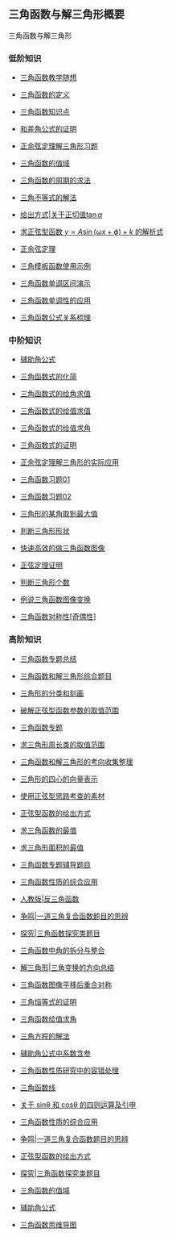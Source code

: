 ##  三角函数与解三角形概要<!-- {docsify-ignore} -->

三角函数与解三角形



###  低阶知识

*  <a     href="  https://www.cnblogs.com/wanghai0666/p/7932051.html     "  target="_blank" >三角函数教学随想</a>

* [三角函数的定义](https://www.cnblogs.com/wanghai0666/p/13305466.html)

* <a     href="    http://www.cnblogs.com/wanghai0666/p/7359040.html    "  target="_blank" >三角函数知识点</a>  

* <a     href=" https://www.cnblogs.com/wanghai0666/p/6185575.html      "  target="_blank" >和差角公式的证明</a>

* <a     href=" https://www.cnblogs.com/wanghai0666/p/8175571.html      "  target="_blank" >正余弦定理解三角形习题</a>

* <a     href="https://www.cnblogs.com/wanghai0666/p/12933796.html"  target="_blank">三角函数的值域</a> 

* <a     href="   https://www.cnblogs.com/wanghai0666/p/10072416.html    "  target="_blank" >三角函数的周期的求法</a>

* <a     href="  https://www.cnblogs.com/wanghai0666/p/7050848.html     "  target="_blank" >三角不等式的解法</a>  

* <a  href="https://www.cnblogs.com/wanghai0666/p/12444802.html"  target="_blank">给出方式|关于正切值$\tan\alpha$</a> 

* <a  href="https://www.cnblogs.com/wanghai0666/p/10141459.html "  target="_blank">求正弦型函数 $y=A\sin(\omega x+\phi)+k$ 的解析式</a>

*  <a     href="  https://www.cnblogs.com/wanghai0666/p/8118389.html    "  target="_blank" >正余弦定理   </a> 

* <a  href="https://www.cnblogs.com/wanghai0666/p/10659481.html"  target="_blank">三角模板函数使用示例</a>

* <a  href="https://www.cnblogs.com/wanghai0666/p/12030861.html"  target="_blank">三角函数单调区间演示</a>

* [三角函数单调性的应用](https://www.cnblogs.com/wanghai0666/p/14684496.html)

* <a  href="https://www.cnblogs.com/wanghai0666/p/12065893.html"  target="_blank">三角函数公式关系梳理</a> 

###  中阶知识

*  <a  href="https://www.cnblogs.com/wanghai0666/p/13177792.html"  target="_blank">辅助角公式</a>

* <a     href="  https://www.cnblogs.com/wanghai0666/p/8390545.html     "  target="_blank" >三角函数式的化简</a>    

*  <a     href="  https://www.cnblogs.com/wanghai0666/p/8393695.html    "  target="_blank" >三角函数式的给角求值</a>  

*  <a     href="  https://www.cnblogs.com/wanghai0666/p/8099112.html    "  target="_blank" >三角函数式的给值求值</a>  

*  <a     href="https://www.cnblogs.com/wanghai0666/p/14005970.html "  target="_blank" >三角函数式的给值求角</a>  

*  <a     href="https://www.cnblogs.com/wanghai0666/p/14005998.html "  target="_blank" >三角函数式的证明</a>  

* <a     href="  https://www.cnblogs.com/wanghai0666/p/8242987.html     "  target="_blank" >正余弦定理解三角形的实际应用</a>  

* <a     href="  http://www.cnblogs.com/wanghai0666/p/6699458.html     "  target="_blank" >三角函数习题01</a>  

* <a     href="  https://www.cnblogs.com/wanghai0666/p/10138930.html    "  target="_blank" >三角函数习题02</a>  

* [三角形的某角取到最大值](https://www.cnblogs.com/wanghai0666/p/14658077.html)

*  <a     href="  https://www.cnblogs.com/wanghai0666/p/8126020.html    "  target="_blank" >判断三角形形状</a>  

*  <a  href="https://www.cnblogs.com/wanghai0666/p/13101675.html"  target="_blank">快速高效的做三角函数图像</a> 

* <a  href="https://www.cnblogs.com/wanghai0666/p/12065731.html"  target="_blank">正弦定理证明</a> 

* <a  href="https://www.cnblogs.com/wanghai0666/p/12058516.html"  target="_blank">判断三角形个数</a>

* <a  href="https://www.cnblogs.com/wanghai0666/p/12038158.html"  target="_blank">例说三角函数图像变换</a>  

* <a href="https://www.cnblogs.com/wanghai0666/p/10639026.html "  target="_blank">三角函数对称性[奇偶性]</a> 

### 高阶知识

* <a     href="  http://www.cnblogs.com/wanghai0666/p/6213875.html     "  target="_blank" >三角函数专题总结</a>  

* <a     href="  https://www.cnblogs.com/wanghai0666/p/8266957.html     "  target="_blank" >三角函数和解三角形综合题目</a> 

* <a  href="https://www.cnblogs.com/wanghai0666/p/13071417.html"  target="_blank">三角形的分类和刻画</a> 

*  <a href="https://www.cnblogs.com/wanghai0666/p/10613459.html "  target="_blank">破解正弦型函数参数的取值范围</a>  

* <a     href="  https://www.cnblogs.com/wanghai0666/p/6213875.html     "  target="_blank" >三角函数专题  </a> 

*  <a     href=" https://www.cnblogs.com/wanghai0666/p/10142588.html       "  target="_blank" >求三角形周长类的取值范围    </a>  

*  <a     href="   https://www.cnblogs.com/wanghai0666/p/8745638.html    "  target="_blank" >三角函数和解三角形的考向收集整理   </a> 

* <a     href="   https://www.cnblogs.com/wanghai0666/p/7655864.html    "  target="_blank" >三角形的四心的向量表示    </a>  

* <a  href="https://www.cnblogs.com/wanghai0666/p/10721430.html "  target="_blank">使用正弦型思路考查的素材</a> 

*  <a  href="https://www.cnblogs.com/wanghai0666/p/12868448.html"  target="_blank">正弦型函数的给出方式</a> 

* <a  href="https://www.cnblogs.com/wanghai0666/p/10397311.html "  target="_blank">求三角函数的最值</a> 

* <a href="https://www.cnblogs.com/wanghai0666/p/10641994.html "  target="_blank">求三角形面积的最值</a>   

* <a  href="https://www.cnblogs.com/wanghai0666/p/12156164.html"  target="_blank">三角函数专题辅导题目</a>   

*  <a  href="https://www.cnblogs.com/wanghai0666/p/12586641.html"  target="_blank">三角函数性质的综合应用</a> 

*  <a  href="https://www.cnblogs.com/wanghai0666/p/12847217.html"  target="_blank">人教版|反三角函数</a> 

*  <a  href="https://www.cnblogs.com/wanghai0666/p/12893269.html"  target="_blank">争鸣|一道三角复合函数题目的思辨</a> 

*  <a  href="https://www.cnblogs.com/wanghai0666/p/12941055.html"  target="_blank">探究|三角函数探究类题目</a> 

* [三角函数中角的拆分与整合](https://www.cnblogs.com/wanghai0666/p/14059339.html)
 
* [解三角形|三角变换的方向总结](https://www.cnblogs.com/wanghai0666/p/14036783.html)
 
* [三角函数图像平移后重合对称](https://www.cnblogs.com/wanghai0666/p/14014814.html)
 
* [三角恒等式的证明](https://www.cnblogs.com/wanghai0666/p/14005998.html)
 
* [三角函数给值求角](https://www.cnblogs.com/wanghai0666/p/14005970.html)	
 
* [三角方程的解法](https://www.cnblogs.com/wanghai0666/p/13983567.html)	
 
* [辅助角公式中系数含参](https://www.cnblogs.com/wanghai0666/p/13956895.html)	
 
* [三角函数性质研究中的容错处理](https://www.cnblogs.com/wanghai0666/p/13953075.html)	
 
* [三角函数线](https://www.cnblogs.com/wanghai0666/p/13896939.html)	
 
* [关于 sinθ 和 cosθ 的四则运算及引申](https://www.cnblogs.com/wanghai0666/p/13913182.html)
 	
* [三角函数性质的综合应用](https://www.cnblogs.com/wanghai0666/p/12586641.html)
 	
* [争鸣|一道三角复合函数题目的思辨](https://www.cnblogs.com/wanghai0666/p/12893269.html)	
 
* [正弦型函数的给出方式](https://www.cnblogs.com/wanghai0666/p/12868448.html)	
 
* [探究|三角函数探究类题目](https://www.cnblogs.com/wanghai0666/p/12941055.html)	
 
* [三角函数的值域](https://www.cnblogs.com/wanghai0666/p/12933796.html)	
 
* [辅助角公式](https://www.cnblogs.com/wanghai0666/p/13177792.html)	
 
* [三角函数思维导图](https://www.cnblogs.com/wanghai0666/p/13536723.html)	
